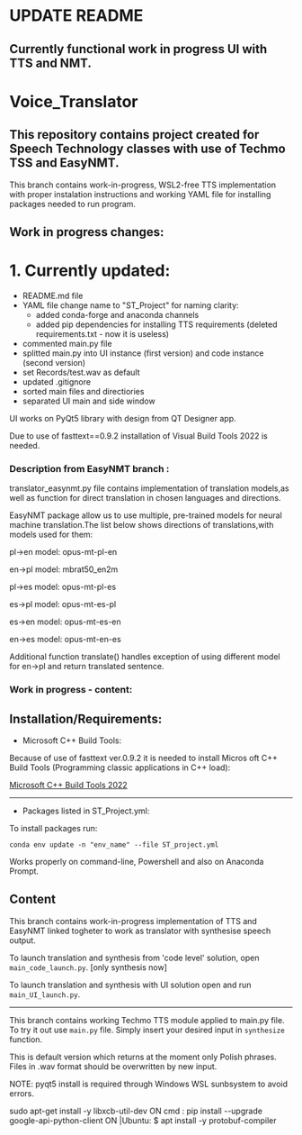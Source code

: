 # UPDATE README
## Currently functional work in progress UI with TTS and NMT.

# Voice_Translator

## This repository contains project created for Speech Technology classes with use of Techmo TSS and EasyNMT.

This branch contains work-in-progress, WSL2-free TTS implementation with proper instalation instructions and working YAML file for installing packages needed to run program. 

## Work in progress changes:

# 1. Currently updated:
- README.md file
- YAML file change name to "ST_Project" for naming clarity:
    - added conda-forge and anaconda channels
    - added pip dependencies for installing TTS requirements (deleted requirements.txt - now it is useless)
- commented main.py file
- splitted main.py into UI instance (first version) and code instance (second version)
- set Records/test.wav as default
- updated .gitignore
- sorted main files and directiories
- separated UI main and side window

UI works on PyQt5 library with design from QT Designer app.

Due to use of fasttext==0.9.2 installation of Visual Build Tools 2022 is needed.

### Description from EasyNMT branch :

translator_easynmt.py file contains implementation of translation models,as well as function for direct translation in chosen languages and directions.

EasyNMT package allow us to use multiple, pre-trained models for neural machine translation.The list below shows directions of translations,with models used for them:

pl->en  model: opus-mt-pl-en

en->pl  model: mbrat50_en2m

pl->es  model: opus-mt-pl-es

es->pl  model: opus-mt-es-pl

es->en  model: opus-mt-es-en

en->es  model: opus-mt-en-es

Additional function translate() handles exception of using different model for en->pl and return translated sentence.

### Work in progress - content:

## Installation/Requirements:

- Microsoft C++ Build Tools:

Because of use of fasttext ver.0.9.2 it is needed to install Micros oft C++ Build Tools (Programming classic applications in C++ load):

[Microsoft C++ Build Tools 2022](https://visualstudio.microsoft.com/pl/visual-cpp-build-tools/)

---

- Packages listed in ST_Project.yml:

To install packages run:

`conda env update -n "env_name" --file ST_project.yml`

Works properly on command-line, Powershell and also on Anaconda Prompt.

## Content

This branch contains work-in-progress implementation of TTS and EasyNMT linked togheter to work as translator with synthesise speech output.

To launch translation and synthesis from 'code level' solution, open `main_code_launch.py`. [only synthesis now]

To launch translation and synthesis with UI solution open and run `main_UI_launch.py`.

------
This branch contains working Techmo TTS module applied to main.py file.
To try it out use `main.py` file. Simply insert your desired input in `synthesize` function.

This is default version which returns at the moment only Polish phrases.
Files in .wav format should be overwritten by new input.

NOTE: pyqt5 install is required through Windows WSL sunbsystem to avoid errors.

sudo apt-get install -y libxcb-util-dev
ON cmd :
pip install --upgrade google-api-python-client
ON |Ubuntu:
$ apt install -y protobuf-compiler
